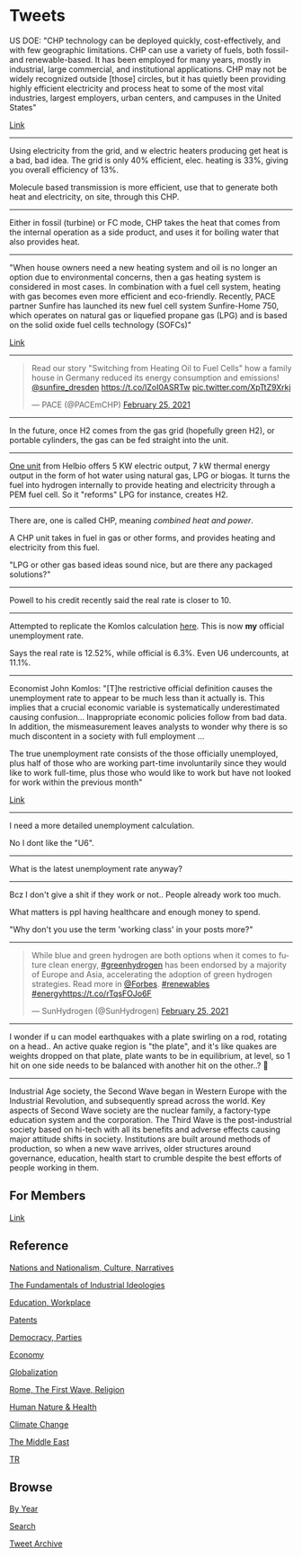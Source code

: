 # Tweets

US DOE: "CHP technology can be deployed quickly, cost-effectively, and
with few geographic limitations. CHP can use a variety of fuels, both
fossil- and renewable-based. It has been employed for many years,
mostly in industrial, large commercial, and institutional
applications. CHP may not be widely recognized outside [those]
circles, but it has quietly been providing highly efficient
electricity and process heat to some of the most vital industries,
largest employers, urban centers, and campuses in the United States"

[Link](https://www.energy.gov/eere/amo/combined-heat-and-power-basics)

---

Using electricity from the grid, and w electric heaters producing get
heat is a bad, bad idea. The grid is only 40% efficient, elec. heating
is 33%, giving you overall efficiency of 13%.

Molecule based transmission is more efficient, use that to generate
both heat and electricity, on site, through this CHP.

---

Either in fossil (turbine) or FC mode, CHP takes the heat that comes
from the internal operation as a side product, and uses it for boiling
water that also provides heat.

---

"When house owners need a new heating system and oil is no longer an
option due to environmental concerns, then a gas heating system is
considered in most cases. In combination with a fuel cell system,
heating with gas becomes even more efficient and
eco-friendly. Recently, PACE partner Sunfire has launched its new fuel
cell system Sunfire-Home 750, which operates on natural gas or
liquefied propane gas (LPG) and is based on the solid oxide fuel cells
technology (SOFCs)"

[Link](https://pace-energy.eu/switching-from-heating-oil-to-fuel-cells/)

---

<blockquote width="240" class="twitter-tweet"><p lang="en" dir="ltr">Read our story &quot;Switching from Heating Oil to Fuel Cells&quot; how a family house in Germany reduced its energy consumption and emissions! <a href="https://twitter.com/sunfire_dresden?ref_src=twsrc%5Etfw">@sunfire_dresden</a> <a href="https://t.co/lZoI0ASRTw">https://t.co/lZoI0ASRTw</a> <a href="https://t.co/XpTtZ9Xrkj">pic.twitter.com/XpTtZ9Xrkj</a></p>&mdash; PACE (@PACEmCHP) <a href="https://twitter.com/PACEmCHP/status/1364870473037807619?ref_src=twsrc%5Etfw">February 25, 2021</a></blockquote> <script async src="https://platform.twitter.com/widgets.js" charset="utf-8"></script>

---

In the future, once H2 comes from the gas grid (hopefully green H2),
or portable cylinders, the gas can be fed straight into the unit.

---

[One unit](https://helbio.com/5-kw-combined-heat-and-power-system-chp/)
from Helbio offers 5 KW electric output, 7 kW thermal energy
output in the form of hot water using natural gas, LPG or biogas. It
turns the fuel into hydrogen internally to provide heating and
electricity through a PEM fuel cell. So it "reforms" LPG for instance, creates H2. 


---

There are, one is called CHP, meaning *combined heat and power*.

A CHP unit takes in fuel in gas or other forms, and provides heating
and electricity from this fuel.

"LPG or other gas based ideas sound nice, but are there any packaged
solutions?"

---

Powell to his credit recently said the real rate is closer to 10.

---

Attempted to replicate the Komlos calculation [here](2019/05/stats.md#unempl).
This is now **my** official unemployment rate.

Says the real rate is 12.52%, while official is 6.3%. Even U6
undercounts, at 11.1%.

---

Economist John Komlos: "[T]he restrictive official definition causes
the unemployment rate to appear to be much less than it actually
is. This implies that a crucial economic variable is systematically
underestimated causing confusion... Inappropriate economic policies
follow from bad data. In addition, the mismeasurement leaves analysts
to wonder why there is so much discontent in a society with full
employment ...

The true unemployment rate consists of the those officially
unemployed, plus half of those who are working part-time involuntarily
since they would like to work full-time, plus those who would like to
work but have not looked for work within the previous month"

[Link](https://www.longfinance.net/news/pamphleteers/true-us-unemployment-rate-march-2019/)

---

I need a more detailed unemployment calculation.

No I dont like the "U6".

---

What is the latest unemployment rate anyway?

---

Bcz I don't give a shit if they work or not.. People already work too
much.

What matters is ppl having healthcare and enough money to spend.

"Why don't you use the term 'working class' in your posts more?"

---

<blockquote class="twitter-tweet"><p lang="en" dir="ltr">While blue and green hydrogen are both options when it comes to future clean energy, <a href="https://twitter.com/hashtag/greenhydrogen?src=hash&amp;ref_src=twsrc%5Etfw">#greenhydrogen</a> has been endorsed by a majority of Europe and Asia, accelerating the adoption of green hydrogen strategies. Read more in <a href="https://twitter.com/Forbes?ref_src=twsrc%5Etfw">@Forbes</a>. <a href="https://twitter.com/hashtag/renewables?src=hash&amp;ref_src=twsrc%5Etfw">#renewables</a> <a href="https://twitter.com/hashtag/energy?src=hash&amp;ref_src=twsrc%5Etfw">#energy</a><a href="https://t.co/rTqsFOJo6F">https://t.co/rTqsFOJo6F</a></p>&mdash; SunHydrogen (@SunHydrogen) <a href="https://twitter.com/SunHydrogen/status/1364965051665420300?ref_src=twsrc%5Etfw">February 25, 2021</a></blockquote> <script async src="https://platform.twitter.com/widgets.js" charset="utf-8"></script>

---

I wonder if u can model earthquakes with a plate swirling on a rod,
rotating on a head.. An active quake region is "the plate", and it's
like quakes are weights dropped on that plate, plate wants to be in
equilibrium, at level, so 1 hit on one side needs to be balanced with
another hit on the other..? 🤔

---

Industrial Age society, the Second Wave began in Western Europe with
the Industrial Revolution, and subsequently spread across the
world. Key aspects of Second Wave society are the nuclear family, a
factory-type education system and the corporation. The Third Wave is
the post-industrial society based on hi-tech with all its benefits and
adverse effects causing major attitude shifts in society. Institutions
are built around methods of production, so when a new wave arrives,
older structures around governance, education, health start to crumble
despite the best efforts of people working in them.

## For Members

[Link](https://thirdwave-members.herokuapp.com)

## Reference

[Nations and Nationalism, Culture, Narratives](/2013/02/nations-and-nationalism.md)

[The Fundamentals of Industrial Ideologies](/2011/04/fundamentals-of-industrial-ideologies.md)

[Education, Workplace](2017/09/education-workplace.md)

[Patents](/2018/09/patents.md)

[Democracy, Parties](/2016/11/democracy.md)

[Economy](/2018/05/economy.md)

[Globalization](/2018/09/globalization.md)

[Rome, The First Wave, Religion](/2017/12/rome.md)

[Human Nature & Health](/2020/07/human-nature.md)

[Climate Change](/2018/12/climate.md)

[The Middle East](/2019/07/middleeast.md)

[TR](../tr)

## Browse

[By Year](years.md)

[Search](search.html)

[Tweet Archive](/tweets/README.md)


